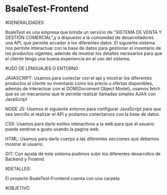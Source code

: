 # BsaleTest-Frontend

#GENERALIDADES

BsaleTest es una empresa que brinda un servicio de "SISTEMA DE VENTA Y GESTIÓN COMERCIAL",y a dispuesto a la comunidad de desarrolladores una API, que permite acceder a los diferentes datos.
El siguiente sistema nos permite interactuar con la base de datos para gestionar el inventario de los productos vigentes, además de mostrar los detalles necesarios para que el cliente tenga una 
buena experiencia en el uso del sistema.
 
#USO DE LENGUAJES O ENTORNO

JAVASCRIPT: Usamos para conectar con el api y mostrar los diferentes productos al cliente su inventario como los precio u ofertas disponibles, además de interactuar con el DOM(Document 
Object Model), usamos fetch que es un mecanismo que le permite realizar llamadas simples AJAX con JavaScript 

NODE JS: Usamos el siguiente entorno para configurar JavaScript para que sea sencillo al realizar el API y podamos conectarnos con la base de datos.

CSS: Usamos para darle estilos interactivos a la web para que el usuario pueda sentirse a gusto usando la pagina web.

HTML: Usamos para darle cuerpo a las diferentes secciones que debemos mostrar al usuario.

GIT: Con ayuda de este sistema pudimos subir los diferentes desarrollos de Backend y Frotend.

#DETALLES:

El proyecto BsaleTest-Frontend cuenta con una carpeta 



#OBJETIVO
